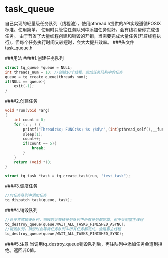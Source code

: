 # task_queue
自己实现的轻量级任务队列（线程池），使用pthread.h提供的API实现遵循POSIX标准。使用简单。
使用时只管往任务队列中添加任务就好。会有线程帮你完成该任务。
由于节省了大量线程创建和销毁的开销，当需要完成大量任务(开辟线程执行)，但每个任务执行时间又较短时，会大大提升效率。
###头文件
task_queue.h

###用法
####1.创建任务队列
```C
struct tq_queue *queue = NULL;
int threads_num = 10; //创建10个线程，完成任务队列中的任务
queue = tq_create_queue(threads_num);
if(NULL == queue){
    exit(-1);
}
```

####2.创建任务
```C
void *run(void *arg)
{
    int count = 0;
    for (; ; ) {
        printf("Thread:%x; FUNC:%s; %s ;%d\n",(int)pthread_self(),__func__,(char *)arg,count);
        sleep(1);
        count++;
        if(count == 5){
            break;
        }
    }
    return (void *)0;
}

struct tq_task *task = tq_create_task(run, "test_task");

```

####3.调度任务
```C
//向任务队列中添加任务
tq_dispatch_task(queue, task);

```

####4.销毁队列
```C
//异步方式销毁队列，销毁时会等待任务队列中所有任务都完成，但不会阻塞主线程
tq_destroy_queue(queue,WAIT_ALL_TASKS_FINISHED_ASYNC);
//销毁队列，销毁时会等待任务队列中所有任务都完成，会阻塞主线程
tq_destroy_queue(queue,WAIT_ALL_TASKS_FINISHED_SYNC);
```

####5.注意
当调用tq_destroy_queue销毁队列后，再往队列中添加任务会遭到拒绝。返回非0值。




